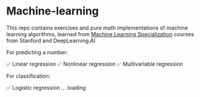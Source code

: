 # Machine-learning

This repo contains exercises and pure math implementations of machine learning algorithms, learned from [Machine Learning Specialization](https://www.coursera.org/specializations/machine-learning-introduction) courses from Stanford and DeepLearning.AI

For predicting a number: 

✅ Linear regression
✅ Nonlinear regression
✅ Multivariable regression

For classification: 

✅ Logistic regression
... loading
